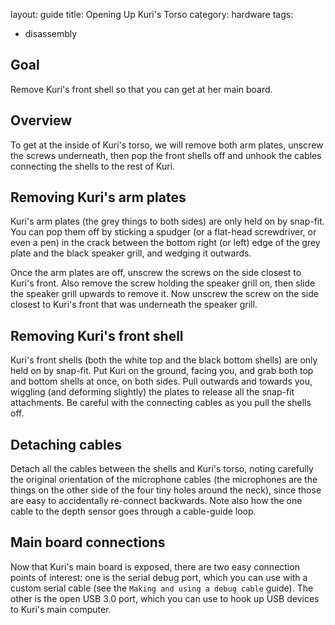 layout: guide
title: Opening Up Kuri's Torso
category: hardware
tags:
- disassembly

## Goal
Remove Kuri's front shell so that you can get at her main board.

## Overview
To get at the inside of Kuri's torso, we will remove both arm plates, unscrew
the screws underneath, then pop the front shells off and unhook the cables
connecting the shells to the rest of Kuri.

## Removing Kuri's arm plates
Kuri's arm plates (the grey things to both sides) are only held on by snap-fit.
You can pop them off by sticking a spudger (or a flat-head screwdriver, or
even a pen) in the crack between the bottom right (or left) edge of the grey
plate and the black speaker grill, and wedging it outwards.

Once the arm plates are off, unscrew the screws on the side closest to Kuri's
front.  Also remove the screw holding the speaker grill on, then slide
the speaker grill upwards to remove it.  Now unscrew the screw on the side
closest to Kuri's front that was underneath the speaker grill.

## Removing Kuri's front shell
Kuri's front shells (both the white top and the black bottom shells) are
only held on by snap-fit.  Put Kuri on the ground, facing you, and grab
both top and bottom shells at once, on both sides.  Pull outwards and towards
you, wiggling (and deforming slightly) the plates to release all the
snap-fit attachments.  Be careful with the connecting cables as you pull
the shells off.

## Detaching cables
Detach all the cables between the shells and Kuri's torso, noting carefully
the original orientation of the microphone cables (the microphones are the
things on the other side of the four tiny holes around the neck), since
those are easy to accidentally re-connect backwards.  Note also how the one
cable to the depth sensor goes through a cable-guide loop.

## Main board connections
Now that Kuri's main board is exposed, there are two easy connection points
of interest: one is the serial debug port, which you can use with a
custom serial cable (see the ``Making and using a debug cable`` guide).
The other is the open USB 3.0 port, which you can use to hook up USB devices
to Kuri's main computer.
